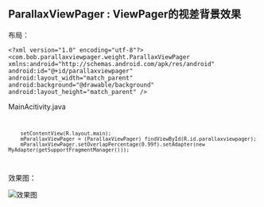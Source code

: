 ## ParallaxViewPager : ViewPager的视差背景效果 ##


布局：
<xml>

	<?xml version="1.0" encoding="utf-8"?>
	<com.bob.parallaxviewpager.weight.ParallaxViewPager
	xmlns:android="http://schemas.android.com/apk/res/android"
	android:id="@+id/parallaxviewpager"
	android:layout_width="match_parent"
	android:background="@drawable/background"
	android:layout_height="match_parent" />
</xml>

MainAcitivity.java
<code>
    
 		setContentView(R.layout.main);
        mParallaxViewPager = (ParallaxViewPager) findViewById(R.id.parallaxviewpager);
        mParallaxViewPager.setOverlapPercentage(0.99f).setAdapter(new MyAdapter(getSupportFragmentManager()));
</code>

效果图：

![效果图]("shili.gif")
